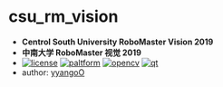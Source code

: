 # csu_rm_vision
* **Centrol South University RoboMaster Vision 2019**
* **中南大学 RoboMaster 视觉 2019**
* [![license](https://img.shields.io/badge/license-MIT-green)](https://mit-license.org/) [![paltform](https://img.shields.io/badge/platform-ubuntu18.04-lightgrey)](https://ubuntu.com/) [![opencv](https://img.shields.io/badge/opencv->=3.4.2&<4.0.0-yellow)](https://opencv.org/) [![qt](https://img.shields.io/badge/qt->=5.11-origin)](https://www.qt.io/)
* author: [yyangoO](https://github.com/yyangoO)
